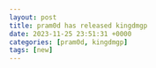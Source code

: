 ```yaml
---
layout: post
title: pram0d has released kingdmgp
date: 2023-11-25 23:51:31 +0000
categories: [pram0d, kingdmgp]
tags: [new]
---
```


